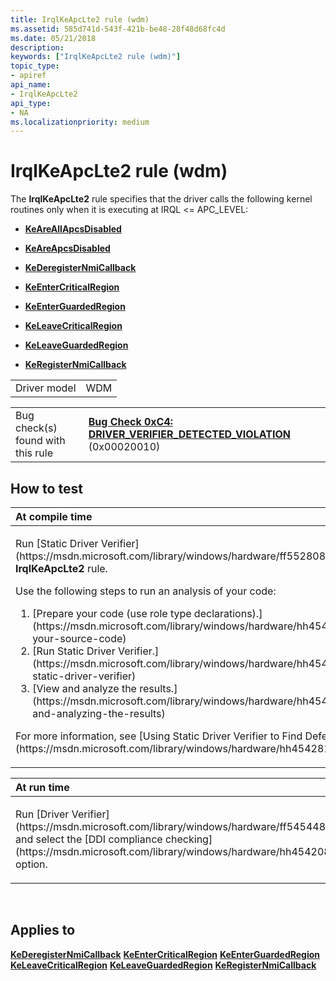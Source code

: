 ```yaml
---
title: IrqlKeApcLte2 rule (wdm)
ms.assetid: 585d741d-543f-421b-be48-28f48d68fc4d
ms.date: 05/21/2018
description: 
keywords: ["IrqlKeApcLte2 rule (wdm)"]
topic_type:
- apiref
api_name:
- IrqlKeApcLte2
api_type:
- NA
ms.localizationpriority: medium
---
```


# IrqlKeApcLte2 rule (wdm)


The **IrqlKeApcLte2** rule specifies that the driver calls the following kernel routines only when it is executing at IRQL &lt;= APC\_LEVEL:

-   [**KeAreAllApcsDisabled**](https://msdn.microsoft.com/library/windows/hardware/ff551935)

-   [**KeAreApcsDisabled**](https://msdn.microsoft.com/library/windows/hardware/ff551938)

-   [**KeDeregisterNmiCallback**](https://msdn.microsoft.com/library/windows/hardware/ff552008)

-   [**KeEnterCriticalRegion**](https://msdn.microsoft.com/library/windows/hardware/ff552021)

-   [**KeEnterGuardedRegion**](https://msdn.microsoft.com/library/windows/hardware/ff552028)

-   [**KeLeaveCriticalRegion**](https://msdn.microsoft.com/library/windows/hardware/ff552964)

-   [**KeLeaveGuardedRegion**](https://msdn.microsoft.com/library/windows/hardware/ff552967)

-   [**KeRegisterNmiCallback**](https://msdn.microsoft.com/library/windows/hardware/ff553116)

|              |     |
|--------------|-----|
| Driver model | WDM |

|                                   |                                                                                                                                       |
|-----------------------------------|---------------------------------------------------------------------------------------------------------------------------------------|
| Bug check(s) found with this rule | [**Bug Check 0xC4: DRIVER\_VERIFIER\_DETECTED\_VIOLATION**](https://msdn.microsoft.com/library/windows/hardware/ff560187) (0x00020010) |

How to test
-----------

<table>
<colgroup>
<col width="100%" />
</colgroup>
<thead>
<tr class="header">
<th align="left">At compile time</th>
</tr>
</thead>
<tbody>
<tr class="odd">
<td align="left"><p>Run [Static Driver Verifier](https://msdn.microsoft.com/library/windows/hardware/ff552808) and specify the <strong>IrqlKeApcLte2</strong> rule.</p>
Use the following steps to run an analysis of your code:
<ol>
<li>[Prepare your code (use role type declarations).](https://msdn.microsoft.com/library/windows/hardware/hh454281#preparing-your-source-code)</li>
<li>[Run Static Driver Verifier.](https://msdn.microsoft.com/library/windows/hardware/hh454281#running-static-driver-verifier)</li>
<li>[View and analyze the results.](https://msdn.microsoft.com/library/windows/hardware/hh454281#viewing-and-analyzing-the-results)</li>
</ol>
<p>For more information, see [Using Static Driver Verifier to Find Defects in Drivers](https://msdn.microsoft.com/library/windows/hardware/hh454281).</p></td>
</tr>
</tbody>
</table>

<table>
<colgroup>
<col width="100%" />
</colgroup>
<thead>
<tr class="header">
<th align="left">At run time</th>
</tr>
</thead>
<tbody>
<tr class="odd">
<td align="left"><p>Run [Driver Verifier](https://msdn.microsoft.com/library/windows/hardware/ff545448) and select the [DDI compliance checking](https://msdn.microsoft.com/library/windows/hardware/hh454208) option.</p></td>
</tr>
</tbody>
</table>

 

Applies to
----------

[**KeDeregisterNmiCallback**](https://msdn.microsoft.com/library/windows/hardware/ff552008)
[**KeEnterCriticalRegion**](https://msdn.microsoft.com/library/windows/hardware/ff552021)
[**KeEnterGuardedRegion**](https://msdn.microsoft.com/library/windows/hardware/ff552028)
[**KeLeaveCriticalRegion**](https://msdn.microsoft.com/library/windows/hardware/ff552964)
[**KeLeaveGuardedRegion**](https://msdn.microsoft.com/library/windows/hardware/ff552967)
[**KeRegisterNmiCallback**](https://msdn.microsoft.com/library/windows/hardware/ff553116)
 

 





